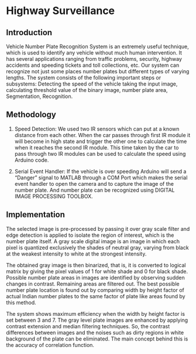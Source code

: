 # Highway Surveillance

## Introduction
Vehicle Number Plate Recognition System is an extremely useful technique, which is
used to identify any vehicle without much human intervention. It has several applications
ranging from traffic problems, security, highway accidents and speeding tickets and toll
collections, etc. Our system can recognize not just some places number plates but
different types of varying lengths. The system consists of the following important steps or
subsystems: Detecting the speed of the vehicle taking the input image, calculating
threshold value of the binary image, number plate area, Segmentation, Recognition.

## Methodology
1. Speed Detection:   We used two IR sensors which can put at a known distance from each other.
When the car passes through first IR module it will become in high state and
trigger the other one to calculate the time when it reaches the second IR
module. This time taken by the car to pass through two IR modules can be used
to calculate the speed using Arduino code.

2. Serial Event Handler:  If the vehicle is over speeding Arduino will send a “Danger” signal to MATLAB
through a COM Port which makes the serial event handler to open the camera
and to capture the image of the number plate. And number plate can be
recognized using DIGITAL IMAGE PROCESSING TOOLBOX.

## Implementation
The selected image is pre-processed by passing it over gray scale filter and edge
detection is applied to isolate the region of interest, which is the number plate itself. A
gray scale digital image is an image in which each pixel is quantized exclusively the
shades of neutral gray, varying from black at the weakest intensity to white at the
strongest intensity.

The obtained gray image is then binarized, that is, it is converted to
logical matrix by giving the pixel values of 1 for white shade and 0 for black shade.
Possible number plate areas in images are identified by observing sudden changes in
contrast. Remaining areas are filtered out. The best possible number plate location is
found out by comparing width by height factor of actual Indian number plates to the same
factor of plate like areas found by this method. 

The system shows maximum efficiency when the width by height factor is set between 3 and 7. The gray level plate images are
enhanced by applying contrast extension and median filtering techniques. So, the
contrast differences between images and the noises such as dirty regions in white
background of the plate can be eliminated. The main concept behind this is the accuracy
of correlation function.
